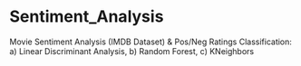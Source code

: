 # Sentiment_Analysis
Movie Sentiment Analysis (IMDB Dataset) &amp; Pos/Neg Ratings Classification: a) Linear Discriminant Analysis, b) Random Forest, c) KNeighbors
